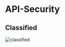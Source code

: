 # API-Security

## Classified

![classified](https://github.com/SassonNir/API-Security/assets/31435876/234cc97d-598f-4269-9216-d6c95310d121)
